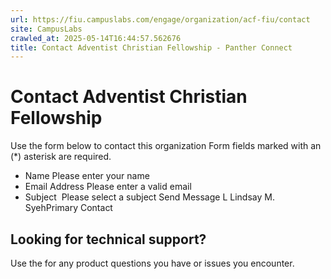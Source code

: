```yaml
---
url: https://fiu.campuslabs.com/engage/organization/acf-fiu/contact
site: CampusLabs
crawled_at: 2025-05-14T16:44:57.562676
title: Contact Adventist Christian Fellowship - Panther Connect
---
```


# Contact Adventist Christian Fellowship
Use the form below to contact this organization
Form fields marked with an (*) asterisk are required.
* Name
Please enter your name
* Email Address
Please enter a valid email
* Subject
​
Please select a subject
Send Message
L
Lindsay M. SyehPrimary Contact
## Looking for technical support?
Use the for any product questions you have or issues you encounter.

